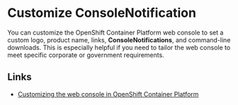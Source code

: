 # Customize ConsoleNotification

You can customize the OpenShift Container Platform web console to set a custom logo, product name, links, **ConsoleNotifications**, and command-line downloads. This is especially helpful if you need to tailor the web console to meet specific corporate or government requirements.

## Links
- [Customizing the web console in OpenShift Container Platform](https://docs.redhat.com/en/documentation/openshift_container_platform/4.18/html/web_console/customizing-web-console)
 